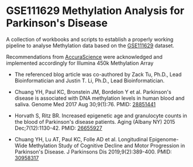 # GSE111629 Methylation Analysis for Parkinson's Disease
A collection of workbooks and scripts to establish a properly working pipeline to analyse Methylation data based on the [GSE111629](https://www.ncbi.nlm.nih.gov/geo/query/acc.cgi?acc=GSE111629) dataset.

Recommendations from [AccuraScience](https://www2.accurascience.com/blogs_32_0.html) were acknowledged and implemented accordingly for Illumina 450k Methylation Array
- The referenced blog article was co-authored by Zack Tu, Ph.D., Lead Bioinformatician and Justin T. Li, Ph.D., Lead Bioinformatician.
	
- Chuang YH, Paul KC, Bronstein JM, Bordelon Y et al.
  Parkinson's disease is associated with DNA methylation levels in human blood and saliva. Genome Med 2017 Aug 30;9(1):76. PMID: [28851441](https://www.ncbi.nlm.nih.gov/pubmed/28851441)
- Horvath S, Ritz BR.
  Increased epigenetic age and granulocyte counts in the blood of Parkinson's disease patients. Aging (Albany NY) 2015 Dec;7(12):1130-42. PMID: [26655927](https://www.ncbi.nlm.nih.gov/pubmed/26655927)
- Chuang YH, Lu AT, Paul KC, Folle AD et al.
  Longitudinal Epigenome-Wide Methylation Study of Cognitive Decline and Motor Progression in Parkinson's Disease. J Parkinsons Dis 2019;9(2):389-400. PMID: [30958317](https://www.ncbi.nlm.nih.gov/pubmed/30958317)

